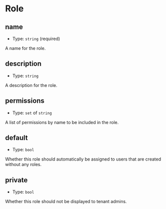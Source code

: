 
Role
====



name
----

- Type: `string` (required)

A name for the role.



description
-----------

- Type: `string` 

A description for the role.



permissions
-----------

- Type: `set` of `string` 

A list of permissions by name to be included in the role.



default
-------

- Type: `bool` 

Whether this role should automatically be assigned to users that are created without any roles.



private
-------

- Type: `bool` 

Whether this role should not be displayed to tenant admins.
